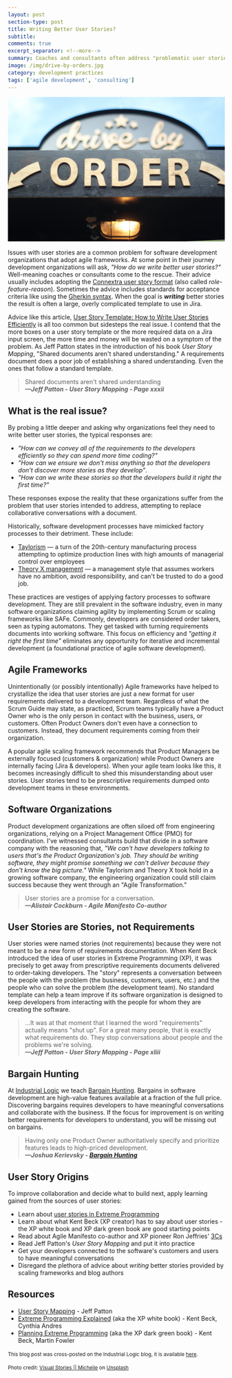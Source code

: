 ```yaml
---
layout: post
section-type: post
title: Writing Better User Stories?
subtitle: 
comments: true
excerpt_separator: <!--more-->
summary: Coaches and consultants often address "problematic user stories" by helping organizations improve their story writing by adopting a standard format. A focus on writing better stories sidesteps the real problem, one that an "improved" story format cannot address. 
image: /img/drive-by-orders.jpg
category: development practices
tags: ['agile development', 'consulting']
---
```



<img src='/img/drive-by-orders.jpg' alt='Drive by orders sign' class='img-responsive' />

Issues with user stories are a common problem for software development organizations that adopt agile frameworks. At some point in their journey development organizations will ask, _"How do we write better user stories?"_ Well-meaning coaches or consultants come to the rescue. Their advice usually includes adopting the [Connextra user story format](https://www.agilealliance.org/glossary/user-story-template/) (also called _role-feature-reason_). Sometimes the advice includes standards for acceptance criteria like using the [Gherkin syntax](https://cucumber.io/docs/gherkin/reference/). When the goal is **_writing_** better stories the result is often a large, overly complicated template to use in Jira.

<!--more-->

Advice like this article, [User Story Template: How to Write User Stories Efficiently](https://hygger.io/blog/user-story-template-how-to-write-it/) is all too common but sidesteps the real issue. I contend that the more boxes on a user story template or the more required data on a Jira input screen, the more time and money will be wasted on a symptom of the problem. As Jeff Patton states in the introduction of his book _User Story Mapping_, "Shared documents aren't shared understanding." A requirements document does a poor job of establishing a shared understanding. Even the ones that follow a standard template.

> Shared documents aren't shared understanding  
> **_&mdash;Jeff Patton - User Story Mapping - Page xxxii_**

## What is the real issue?

By probing a little deeper and asking why organizations feel they need to write better user stories, the typical responses are: 
- _"How can we convey all of the requirements to the developers efficiently so they can spend more time coding?"_ 
- _"How can we ensure we don't miss anything so that the developers don't discover more stories as they develop"_. 
- _"How can we write these stories so that the developers build it right the first time?"_

These responses expose the reality that these organizations suffer from the problem that user stories intended to address, attempting to replace collaborative conversations with a document.

Historically, software development processes have mimicked factory processes to their detriment. These include: 
- [Taylorism](https://en.wikipedia.org/wiki/Scientific_management) &mdash; a turn of the 20th-century manufacturing process attempting to optimize production lines with high amounts of managerial control over employees
- [Theory X management](https://en.wikipedia.org/wiki/Theory_X_and_Theory_Y) &mdash; a management style that assumes workers have no ambition, avoid responsibility, and can't be trusted to do a good job. 

These practices are vestiges of applying factory processes to software development. They are still prevalent in the software industry, even in many software organizations claiming agility by implementing Scrum or scaling frameworks like SAFe. Commonly, developers are considered order takers, seen as typing automatons. They get tasked with turning requirements documents into working software. This focus on efficiency and _"getting it right the first time"_ eliminates any opportunity for iterative and incremental development (a foundational practice of agile software development).

## Agile Frameworks
Unintentionally (or possibly intentionally) Agile frameworks have helped to crystallize the idea that user stories are just a new format for user requirements delivered to a development team. Regardless of what the Scrum Guide may state, as practiced, Scrum teams typically have a Product Owner who is the only person in contact with the business, users, or customers. Often Product Owners don't even have a connection to customers. Instead, they document requirements coming from their organization. 

A popular agile scaling framework recommends that Product Managers be externally focused (customers & organization) while Product Owners are internally facing (Jira & developers). When your agile team looks like this, it becomes increasingly difficult to shed this misunderstanding about user stories. User stories tend to be prescriptive requirements dumped onto development teams in these environments.

## Software Organizations
Product development organizations are often siloed off from engineering organizations, relying on a Project Management Office (PMO) for coordination. I've witnessed consultants build that divide in a software company with the reasoning that, _"We can't have developers talking to users that's the Product Organization's job. They should be writing software, they might promise something we can't deliver because they don't know the big picture."_ While Taylorism and Theory X took hold in a growing software company, the engineering organization could still claim success because they went through an "Agile Transformation."

> User stories are a promise for a conversation.  
> **_&mdash;Alistair Cockburn - Agile Manifesto Co-author_**

## User Stories are Stories, not Requirements
User stories were named stories (not requirements) because they were not meant to be a new form of requirements documentation. When Kent Beck introduced the idea of user stories in Extreme Programming (XP), it was precisely to get away from prescriptive requirements documents delivered to order-taking developers. The "story" represents a conversation between the people with the problem (the business, customers, users, etc.) and the people who can solve the problem (the development team). No standard template can help a team improve if its software organization is designed to keep developers from interacting with the people for whom they are creating the software.

> ...It was at that moment that I learned the word "requirements" actually means "shut up". For a great many people, that is exactly what requirements do. They stop conversations about people and the problems we're solving.   
> **_&mdash;Jeff Patton - User Story Mapping - Page xliii_**

## Bargain Hunting
At [Industrial Logic](https://www.industriallogic.com/) we teach [Bargain Hunting](https://www.industriallogic.com/blog/bargain-hunting/). Bargains in software development are high-value features available at a fraction of the full price. Discovering bargains requires developers to have meaningful conversations and collaborate with the business. If the focus for improvement is on writing better requirements for developers to understand, you will be missing out on bargains. 

> Having only one Product Owner authoritatively specify and prioritize features leads to high-priced development.  
> **_&mdash;Joshua Kerievsky - [Bargain Hunting](https://www.industriallogic.com/blog/bargain-hunting/)_** 

## User Story Origins
To improve collaboration and decide what to build next, apply learning gained from the sources of user stories:
- Learn about [user stories in Extreme Programming](https://martinfowler.com/bliki/UserStory.html)
- Learn about what Kent Beck (XP creator) has to say about user stories - the XP white book and XP dark green book are good starting points
- Read about Agile Manifesto co-author and XP pioneer Ron Jeffries' [3Cs](https://ronjeffries.com/articles/019-01ff/3cs-revisited)
- Read Jeff Patton's _User Story Mapping_ and put it into practice
- Get your developers connected to the software's customers and users to have meaningful conversations
- Disregard the plethora of advice about _writing_ better stories provided by scaling frameworks and blog authors

## Resources
- [User Story Mapping](https://www.jpattonassociates.com/story-mapping/) - Jeff Patton
- [Extreme Programming Explained](https://www.amazon.com/Extreme-Programming-Explained-Embrace-Change/dp/0321278658) (aka the XP white book) - Kent Beck, Cynthia Andres 
- [Planning Extreme Programming](https://www.amazon.com/Planning-Extreme-Programming-Kent-Beck/dp/0201710919) (aka the XP dark green book) - Kent Beck, Martin Fowler

<div class="bottom-separator"></div>

<small>This blog post was cross-posted on the Industrial Logic blog, it is available [here](https://www.industriallogic.com/blog/writing-better-user-stories/).</small> 

<small>Photo credit: <a href="https://unsplash.com/@micheile?utm_source=unsplash&utm_medium=referral&utm_content=creditCopyText">Visual Stories || Micheile</a> on <a href="https://unsplash.com/s/photos/order-takers?utm_source=unsplash&utm_medium=referral&utm_content=creditCopyText">Unsplash</a></small>
  